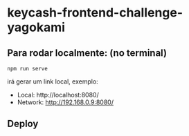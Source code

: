 # keycash-frontend-challenge-yagokami

## Para rodar localmente: (no terminal)
```
npm run serve
```
irá gerar um link local, exemplo:
  
  - Local:   http://localhost:8080/
  - Network: http://192.168.0.9:8080/

## Deploy


